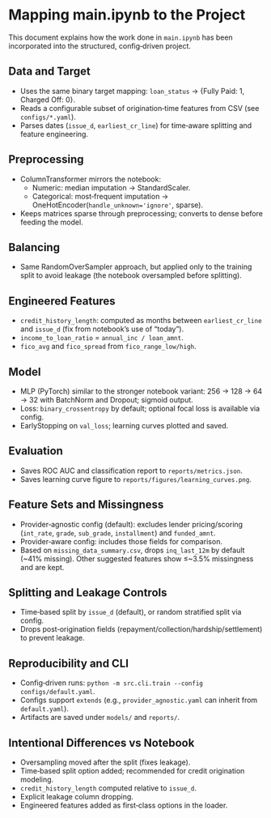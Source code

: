 # Mapping main.ipynb to the Project

This document explains how the work done in `main.ipynb` has been incorporated into the structured, config‑driven project.

## Data and Target
- Uses the same binary target mapping: `loan_status` → {Fully Paid: 1, Charged Off: 0}.
- Reads a configurable subset of origination‑time features from CSV (see `configs/*.yaml`).
- Parses dates (`issue_d`, `earliest_cr_line`) for time‑aware splitting and feature engineering.

## Preprocessing
- ColumnTransformer mirrors the notebook:
  - Numeric: median imputation → StandardScaler.
  - Categorical: most‑frequent imputation → OneHotEncoder(`handle_unknown='ignore'`, sparse).
- Keeps matrices sparse through preprocessing; converts to dense before feeding the model.

## Balancing
- Same RandomOverSampler approach, but applied only to the training split to avoid leakage (the notebook oversampled before splitting).

## Engineered Features
- `credit_history_length`: computed as months between `earliest_cr_line` and `issue_d` (fix from notebook’s use of “today”).
- `income_to_loan_ratio` = `annual_inc / loan_amnt`.
- `fico_avg` and `fico_spread` from `fico_range_low/high`.

## Model
- MLP (PyTorch) similar to the stronger notebook variant: 256 → 128 → 64 → 32 with BatchNorm and Dropout; sigmoid output.
- Loss: `binary_crossentropy` by default; optional focal loss is available via config.
- EarlyStopping on `val_loss`; learning curves plotted and saved.

## Evaluation
- Saves ROC AUC and classification report to `reports/metrics.json`.
- Saves learning curve figure to `reports/figures/learning_curves.png`.

## Feature Sets and Missingness
- Provider‑agnostic config (default): excludes lender pricing/scoring (`int_rate`, `grade`, `sub_grade`, `installment`) and `funded_amnt`.
- Provider‑aware config: includes those fields for comparison.
- Based on `missing_data_summary.csv`, drops `inq_last_12m` by default (~41% missing). Other suggested features show ≤~3.5% missingness and are kept.

## Splitting and Leakage Controls
- Time‑based split by `issue_d` (default), or random stratified split via config.
- Drops post‑origination fields (repayment/collection/hardship/settlement) to prevent leakage.

## Reproducibility and CLI
- Config‑driven runs: `python -m src.cli.train --config configs/default.yaml`.
- Configs support `extends` (e.g., `provider_agnostic.yaml` can inherit from `default.yaml`).
- Artifacts are saved under `models/` and `reports/`.

## Intentional Differences vs Notebook
- Oversampling moved after the split (fixes leakage).
- Time‑based split option added; recommended for credit origination modeling.
- `credit_history_length` computed relative to `issue_d`.
- Explicit leakage column dropping.
- Engineered features added as first‑class options in the loader.
